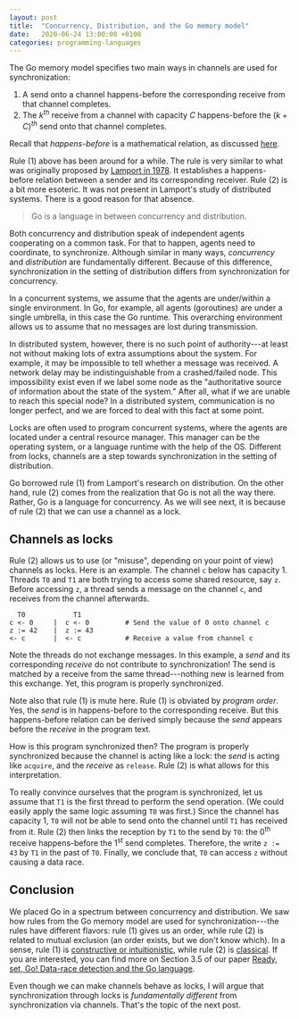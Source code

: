 ```yaml
---
layout: post
title:  "Concurrency, Distribution, and the Go memory model"
date:   2020-06-24 13:00:00 +0100
categories: programming-languages
---
```

<script type="text/x-mathjax-config">
MathJax.Hub.Config({
  tex2jax: {
    inlineMath: [['$','$'], ['\\(','\\)']],
    processEscapes: true
  }
});
</script>
<script src="https://cdnjs.cloudflare.com/ajax/libs/mathjax/2.7.0/MathJax.js?config=TeX-AMS-MML_HTMLorMML" type="text/javascript"></script>

The Go memory model specifies two main ways in channels are used for synchronization:

1. A send onto a channel happens-before the corresponding receive from that channel completes.
2. The $k^{th}$ receive from a channel with capacity $C$ happens-before the $(k+C)^{th}$ send onto that channel completes.

Recall that *happens-before* is a mathematical relation, as discussed [here][mmhb].

Rule (1) above has been around for a while.  The rule is very similar to what was originally proposed by [Lamport in 1978][lamport78].  It establishes a happens-before relation between a sender and its corresponding receiver.
Rule (2) is a bit more esoteric.  It was not present in Lamport's study of distributed systems.  There is a good reason for that absence.

<!--more-->

> Go is a language in between concurrency and distribution.

Both concurrency and distribution speak of independent agents cooperating on a common task.  For that to happen, agents need to coordinate, to synchronize.  Although similar in many ways, *concurrency* and *distribution* are fundamentally different.  Because of this difference, synchronization in the setting of distribution differs from synchronization for concurrency.

In a concurrent systems, we assume that the agents are under/within a single environment.  In Go, for example, all agents (goroutines) are under a single umbrella, in this case the Go runtime.  This overarching environment allows us to assume that no messages are lost during transmission.

In distributed system, however, there is no such point of authority---at least not without making lots of extra assumptions about the system.  For example, it may be impossible to tell whether a message was received.  A network delay may be indistinguishable from a crashed/failed node.  This impossibility exist even if we label some node as the "authoritative source of information about the state of the system."  After all, what if we are unable to reach this special node?  In a distributed system, communication is no longer perfect, and we are forced to deal with this fact at some point.

Locks are often used to program concurrent systems, where the agents are located under a central resource manager.  This manager can be the operating system, or a language runtime with the help of the OS.  Different from locks, channels are a step towards synchronization in the setting of distribution.

Go borrowed rule (1) from Lamport's research on distribution.  On the other hand, rule (2) comes from the realization that Go is not all the way there.  Rather, Go is a language for concurrency.  As we will see next, it is because of rule (2) that we can use a channel as a lock.



## Channels as locks

Rule (2) allows us to use (or "misuse", depending on your point of view) channels as locks.  Here is an example.  The channel `c` below has capacity 1.  Threads `T0` and `T1` are both trying to access some shared resource, say `z`.  Before accessing `z`, a thread sends a message on the channel `c`, and receives from the channel afterwards.




```
  T0            T1
c <- 0     |  c <- 0         # Send the value of 0 onto channel c
z := 42    |  z := 43
<- c       |  <- c           # Receive a value from channel c
```

Note the threads do not exchange messages.  In this example, a *send* and its corresponding *receive* do not contribute to synchronization!  The send is matched by a receive from the same thread---nothing new is learned from this exchange.  Yet, this program is properly synchronized.  

Note also that rule (1) is mute here.  Rule (1) is obviated by *program order*.  Yes, the *send* is in happens-before to the corresponding receive.  But this happens-before relation can be derived simply because the *send* appears before the *receive* in the program text.  

How is this program synchronized then?  The program is properly synchronized because the channel is acting like a lock: the *send* is acting like `acquire`, and the *receive* as `release`.  Rule (2) is what allows for this interpretation.

To really convince ourselves that the program is synchronized, let us assume that `T1` is the first thread to perform the send operation.  (We could easily apply the same logic assuming `T0` was first.)  Since the channel has capacity 1, `T0` will not be able to send onto the channel until `T1` has received from it.  Rule (2) then links the reception by `T1` to the send by `T0`:  the 0<sup>th</sup> receive happens-before the 1<sup>st</sup> send completes.  Therefore, the write `z := 43` by `T1` in the past of `T0`.  Finally, we conclude that, `T0` can access `z` without causing a data race.

## Conclusion

We placed Go in a spectrum between concurrency and distribution.  We saw how rules  from the Go memory model are used for synchronization---the rules have different flavors: rule (1) gives us an order, while rule (2) is related to mutual exclusion (an order exists, but we don't know which).  In a sense, rule (1) is [constructive or intuitionistic][intuitionistic], while rule (2) is [classical][classical].  If you are interested, you can find more on Section 3.5 of our paper [Ready, set, Go! Data-race detection and the Go language][readysetgo].

Even though we can make channels behave as locks, I will argue that synchronization through locks is *fundamentally different* from synchronization via channels.  That's the topic of the next post. <!-- TODO [next post][channelsvlocks]. -->


[mmp1]: /programming-languages/2020/03/05/memory-models.html
[mmp2]: /programming-languages/2020/03/06/weak-memory-models.html
[mmgo]: /programming-languages/2020/03/12/gomm.html
[mmhb]: /programming-languages/2020/03/11/mm-hb.html
[channelsvlocks]: TODO
[gomm]: https://golang.org/ref/mem
[lamport78]: https://dl.acm.org/doi/abs/10.1145/3335772.3335934
[readysetgo]: https://doi.org/10.1016/j.scico.2020.102473
[intuitionistic]: https://en.wikipedia.org/wiki/Intuitionistic_logic
[classical]: https://en.wikipedia.org/wiki/Classical_logic
